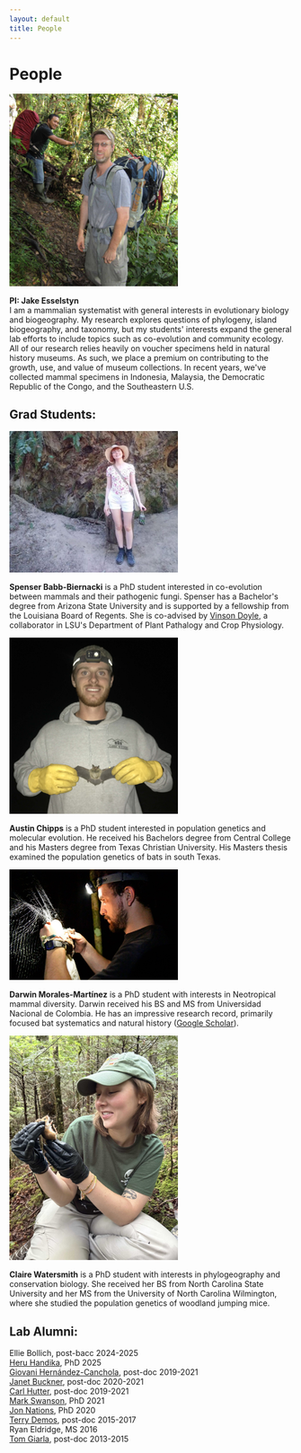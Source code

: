 ```yaml
---
layout: default
title: People
---
```

# People
<div markdown="1">
<img src="images/jake.jpg" class="left" alt="jake" width="300">

**PI: Jake Esselstyn**  
I am a mammalian systematist with general interests in evolutionary biology and biogeography. My research explores questions of phylogeny, island biogeography, and taxonomy, but my students' interests expand the general lab efforts to include topics such as co-evolution and community ecology. All of our research relies heavily on voucher specimens held in natural history museums. As such, we place a premium on contributing to the growth, use, and value of museum collections. In recent years, we've collected mammal specimens in Indonesia, Malaysia, the Democratic Republic of the Congo, and the Southeastern U.S.
</div>


## Grad Students:
<div markdown="1">
<img src="images/spenser.jpg" class="left" alt="Spenser" width="300">  

**Spenser Babb-Biernacki** is a PhD student interested in co-evolution between mammals and their pathogenic fungi. Spenser has a Bachelor's degree from Arizona State University and is supported by a fellowship from the Louisiana Board of Regents. She is co-advised by [Vinson Doyle](https://www.lsu.edu/agriculture/plant/about/faculty-staff/doyle.php), a collaborator in LSU's Department of Plant Pathalogy and Crop Physiology.  
</div>


<div markdown="1">
<img src="images/austin.jpg" class="left" alt="Austin" width="300">  

**Austin Chipps** is a PhD student interested in population genetics and molecular evolution. He received his Bachelors degree from Central College and his Masters degree from Texas Christian University.  His Masters thesis examined the population genetics of bats in south Texas.     
</div>

<div markdown="1">
<img src="images/darwin.jpg" class="left" alt="Darwin" width="300">  

**Darwin Morales-Martínez** is a PhD student with interests in Neotropical mammal diversity. Darwin received his BS and MS from Universidad Nacional de Colombia. He has an impressive research record, primarily focused bat systematics and natural history ([Google Scholar](https://scholar.google.com/citations?user=PJhU5VcAAAAJ&hl=es)).
</div>

<div markdown="1">
<img src="images/claire.jpg" class="left" alt="Claire" width="300">  

**Claire Watersmith** is a PhD student with interests in phylogeography and conservation biology. She received her BS from North Carolina State University and her MS from the University of North Carolina Wilmington, where she studied the population genetics of woodland jumping mice.
</div>


## Lab Alumni:
Ellie Bollich, post-bacc 2024-2025  
[Heru Handika](https://www.hhandika.com), PhD 2025  
[Giovani Hernández-Canchola](https://scholar.google.com/citations?hl=en&user=B6rbNOEAAAAJ&view_op=list_works), post-doc 2019-2021  
[Janet Buckner](https://scholar.google.com/citations?user=zmtii3oAAAAJ&hl=en&oi=ao), post-doc 2020-2021  
[Carl Hutter](https://scholar.google.com/citations?user=iVRhKXQAAAAJ&hl=en&oi=ao), post-doc 2019-2021  
[Mark Swanson](https://scholar.google.com/citations?user=Dw85wEcAAAAJ&hl=en), PhD 2021  
[Jon Nations](https://scholar.google.com/citations?user=vrqbagwAAAAJ&hl=en&oi=ao), PhD 2020  
[Terry Demos](https://scholar.google.com/citations?user=Q25QoZAAAAAJ&hl=en), post-doc 2015-2017  
Ryan Eldridge, MS 2016  
[Tom Giarla](http://www.tomgiarla.com/), post-doc 2013-2015  
